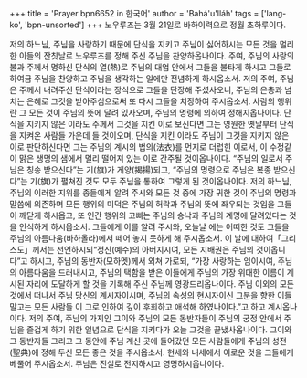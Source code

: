 +++
title = 'Prayer bpn6652 in 한국어'
author = 'Bahá'u'lláh'
tags = ['lang-ko', 'bpn-unsorted']
+++
노우루즈는 3월 21일로 바하이력으로 정월 초하루이다.
 

저의 하느님, 주님을 사랑하기 때문에 단식을 지키고 주님이 싫어하시는 모든 것을 멀리한 이들의 잔칫날로 노우루즈를 정해 주신 주님을 찬양하옵나이다. 주여, 주님의 사랑의 불과 주께서 명하신 단식의 열(熱)로 주님의 대업 안에서 그들을 불타게 하시고 그들로 하여금 주님을 찬양하고 주님을 생각하는 일에만 전념하게 하시옵소서.
저의 주여, 주님은 주께서 내려주신 단식이라는 장식으로 그들을 단장해 주셨사오니, 주님의 은총과 넘치는 은혜로 그것을 받아주심으로써 또 다시 그들을 치장하여 주시옵소서. 사람의 행위란 그 모든 것이 주님의 뜻에 달려 있사오며, 주님의 명령에 의하여 정해지옵나이다. 단식을 지키지 않은 이라도 주께서 그것을 지킨 이로 보신다면 그는 영원한 옛날부터 단식을 지켜온 사람들 가운데 들 것이오며, 단식을 지킨 이라도 주님이 그것을 지키지 않은 이로 판단하신다면 그는 주님의 계시의 법의(法衣)를 먼지로 더럽힌 이로서, 이 수정같이 맑은 생명의 샘에서 멀리 떨어져 있는 이로 간주될 것이옵나이다.
“주님의 일로서 주님은 칭송 받으신다”는 기(旗)가 게양(揭揚)되고, “주님의 명령으로 주님은 복종 받으신다”는 기(旗)가 펼쳐진 것도 모두 주님을 통하여 그렇게 된 것이옵나이다. 저의 하느님, 주님의 이러한 지위를 종들에게 알려 주시와 모든 것 중에 가장 귀한 것이 주님의 명령과 말씀에 의존하며 모든 행위의 미덕은 주님의 허락과 주님의 뜻에 좌우되는 것임을 그들이 깨닫게 하시옵고, 또 인간 행위의 고삐는 주님의 승낙과 주님의 계명에 달려있다는 것을 인식하게 하시옵소서. 그들에게 이를 알려 주시와, 오늘날 에는 어떠한 것도 그들을 주님의 아름다움(바하올라)에서 떼어 놓지 못하게 해 주시옵소서. 이 날에 대하여「그리스도」께서는 선언하시되“정신(예수)의 아버지시여, 모든 지배권은 주님의 것이옵니다”고 하시고, 주님의 동반자(모하멧)께서 외쳐 가로되, “가장 사랑하는 임이시여, 주님의 아름다움을 드러내시고, 주님의 택함을 받은 이들에게 주님의 가장 위대한 이름이 계시된 자리에 도달하게 할 것을 기록해 주신 주님께 영광드리옵나이다. 주님 이외의 모든 것에서 떠나서 주님 당신의 계시자이시며, 주님의 속성의 현시자이신 그분을 향한 이들 말고는 모든 사람들 이 그로 인하여 깊이 후회하고 애석해 하였나이다.”고 하고 계시옵나이다.
저의 주여, 주님의 가지인 그이와 주님의 모든 동반자들이 주님의 궁정 안에서 주님을 즐겁게 하기 위한 일념으로 단식을 지키다가 오늘 그것을 끝냈사옵나이다. 그이와 그 동반자들 그리고 그 동안에 주님 계신 곳에 들어갔던 모든 사람들에게 주님의 성전(聖典)에 정해 두신 모든 좋은 것을 주시옵소서. 현세와 내세에서 이로운 것을 그들에게 베풀어 주시옵소서.
주님은 진실로 전지하시고 영명하시옵나이다.
